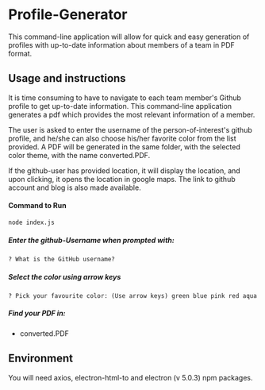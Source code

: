# Profile-Generator
This command-line application will allow for quick and easy generation of profiles with up-to-date information about members of a team in PDF format.

## Usage and instructions
It is time consuming to have to navigate to each team member's Github profile to get up-to-date information. This command-line application generates a pdf which provides the most relevant information of a member.

The user is asked to enter the username of the person-of-interest's github profile, and he/she can also choose his/her favorite color from the list provided. A PDF will be generated in the same folder, with the selected color theme, with the name converted.PDF.

If the github-user has provided location, it will display the location, and upon clicking, it opens the location in google maps.
The link to github account and blog is also made available.

#### Command to Run

`node index.js`

##### Enter the github-Username when prompted with:

`? What is the GitHub username?`

##### Select the color using arrow keys

`? Pick your favourite color: (Use arrow keys)
  green
  blue
  pink
  red
  aqua`

##### Find your PDF in:

- converted.PDF


## Environment
You will need axios, electron-html-to and electron (v 5.0.3) npm packages.
